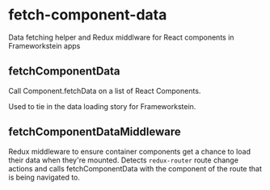 # fetch-component-data
Data fetching helper and Redux middlware for React components in Frameworkstein apps

fetchComponentData
------------------

Call Component.fetchData on a list of React Components.

Used to tie in the data loading story for Frameworkstein.


fetchComponentDataMiddleware
------------------

Redux middleware to ensure container components get a chance to load their data when they're mounted.
Detects `redux-router` route change actions and calls fetchComponentData with the component of the route that is being navigated to.

```
